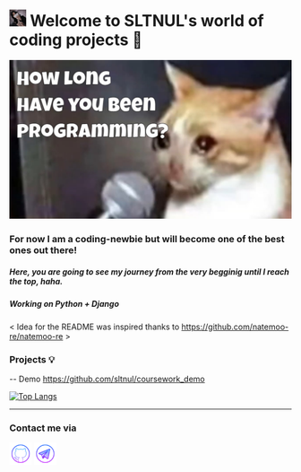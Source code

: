 # <img src="https://github.com/sltnul/login/blob/main/df0d29f7864a3eb4ba9078e4ce24d079.jpeg" width="30" height="30"> Welcome to SLTNUL's world of coding projects 👾


![](https://github.com/sltnul/login/blob/main/maxresdefault.jpeg)



### For now I am a coding-newbie but will become one of the best ones out there!

##### Here, you are going to see my journey from the very begginig until I reach the top, haha.

##### Working on Python + Django


< Idea for the README was inspired thanks to https://github.com/natemoo-re/natemoo-re >

### Projects 💡
-- Demo https://github.com/sltnul/coursework_demo


[![Top Langs](https://github-readme-stats.vercel.app/api/top-langs/?username=sltnul)](https://github.com/anuraghazra/github-readme-stats)

---

### Contact me via

[<img src='https://github.com/sltnul/login/blob/main/icons8-github.svg' alt='github' height='40'>](https://github.com/sltnul)  [<img src='https://github.com/sltnul/login/blob/main/icons8-telegram-app%20(1).svg' alt='telegram' height='40'>](https://t.me/@gsltn)  






